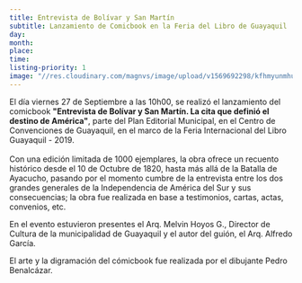```yaml
---
title: Entrevista de Bolívar y San Martín
subtitle: Lanzamiento de Comicbook en la Feria del Libro de Guayaquil
day: 
month:
place:
time:
listing-priority: 1
image: "//res.cloudinary.com/magnvs/image/upload/v1569692298/kfhmyunmhuc5ove3ldxf.jpg"
---
```

El día viernes 27 de Septiembre a las 10h00, se realizó el lanzamiento del comicbook **"Entrevista de Bolívar y San Martín. La cita que definió el destino de América"**, parte del Plan Editorial Municipal, en el Centro de Convenciones de Guayaquil, en el marco de la Feria Internacional del Libro Guayaquil - 2019. <br/><br/>Con una edición limitada de 1000 ejemplares, la obra ofrece un recuento histórico desde el 10 de Octubre de 1820, hasta más allá de la Batalla de Ayacucho, pasando por el momento cumbre de la entrevista entre los dos grandes generales de la Independencia de América del Sur y sus consecuencias; la obra fue realizada en base a testimonios, cartas, actas, convenios, etc.

En el evento estuvieron presentes el Arq. Melvin Hoyos G., Director de Cultura de la municipalidad de Guayaquil y el autor del guión, el Arq. Alfredo García.

El arte y la digramación del cómicbook fue realizada por el dibujante Pedro Benalcázar.
